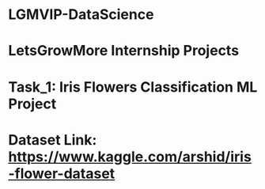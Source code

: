 # LGMVIP-DataScience
# LetsGrowMore Internship Projects
# Task_1: Iris Flowers Classification ML Project
# Dataset Link:  https://www.kaggle.com/arshid/iris-flower-dataset

